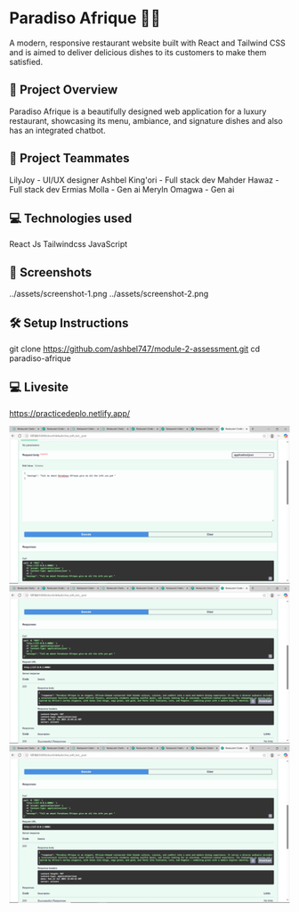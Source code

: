 # Paradiso Afrique 👨‍🍳

A modern, responsive restaurant website built with React and Tailwind CSS and is aimed to deliver delicious dishes to its customers to make them satisfied.


## 🚀 Project Overview

Paradiso Afrique is a beautifully designed web application for a luxury restaurant, showcasing its menu, ambiance, and signature dishes and also has an integrated chatbot.

## 🚀 Project Teammates

LilyJoy - UI/UX designer
Ashbel King'ori - Full stack dev
Mahder Hawaz - Full stack dev
Ermias Molla - Gen ai
Meryln Omagwa - Gen ai

## 💻 Technologies used

React Js
Tailwindcss
JavaScript

## 📸 Screenshots

../assets/screenshot-1.png
../assets/screenshot-2.png

## 🛠️ Setup Instructions

   git clone https://github.com/ashbel747/module-2-assessment.git
   cd paradiso-afrique

## 💻 Livesite
https://practicedeplo.netlify.app/


![Chatbot UI](one.png)
![Chatbot UI](two.png)
![Chatbot UI](three.png)   